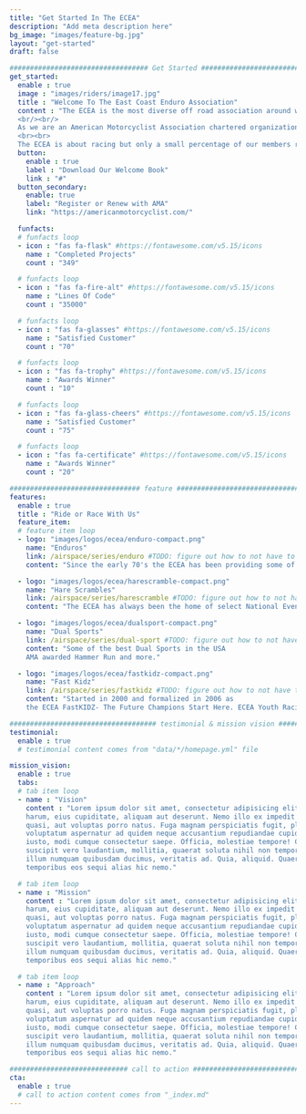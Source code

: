 ```yaml
---
title: "Get Started In The ECEA"
description: "Add meta description here"
bg_image: "images/feature-bg.jpg"
layout: "get-started"
draft: false

################################## Get Started #####################################
get_started:
  enable : true
  image : "images/riders/image17.jpg"
  title : "Welcome To The East Coast Enduro Association"
  content : "The ECEA is the most diverse off road association around with something for the family, youth rider, racer or enthusiast.
  <br/><br/>
  As we are an American Motorcyclist Association chartered organization, we urge you to join to the AMA. The AMA has many benefits to both the ECEA and to you. The AMA supports motorcycling and our organization and as a member, you will be provided with many benefits.
  <br><br>
  The ECEA is about racing but only a small percentage of our members race and many don’t even ride. Many of our ECEA members just volunteer to help and enjoy the life long friendships that are formed. Our youth racing is a complete family oriented program. Camping for the weekend is very popular with the kids racing on Saturday. Older kids(12+) and adults race on Sunday."
  button:
    enable : true
    label : "Download Our Welcome Book"
    link : "#"
  button_secondary:
    enable: true
    label: "Register or Renew with AMA"
    link: "https://americanmotorcyclist.com/"

  funfacts:
  # funfacts loop
  - icon : "fas fa-flask" #https://fontawesome.com/v5.15/icons
    name : "Completed Projects"
    count : "349"

  # funfacts loop
  - icon : "fas fa-fire-alt" #https://fontawesome.com/v5.15/icons
    name : "Lines Of Code"
    count : "35000"

  # funfacts loop
  - icon : "fas fa-glasses" #https://fontawesome.com/v5.15/icons
    name : "Satisfied Customer"
    count : "70"

  # funfacts loop
  - icon : "fas fa-trophy" #https://fontawesome.com/v5.15/icons
    name : "Awards Winner"
    count : "10"

  # funfacts loop
  - icon : "fas fa-glass-cheers" #https://fontawesome.com/v5.15/icons
    name : "Satisfied Customer"
    count : "75"

  # funfacts loop
  - icon : "fas fa-certificate" #https://fontawesome.com/v5.15/icons
    name : "Awards Winner"
    count : "20"

################################ feature #####################################
features:
  enable : true
  title : "Ride or Race With Us"
  feature_item:
  # feature item loop
  - logo: "images/logos/ecea/enduro-compact.png"
    name: "Enduros"
    link: /airspace/series/enduro #TODO: figure out how to not have to include pre-pend of "airspace"
    content: "Since the early 70's the ECEA has been providing some of the best Enduro events on the east coast. We offer old school time keepers and some restarts."

  - logo: "images/logos/ecea/harescramble-compact.png"
    name: "Hare Scrambles"
    link: /airspace/series/harescramble #TODO: figure out how to not have to include pre-pend of "airspace"
    content: "The ECEA has always been the home of select National Events back in the day and now provide some of the most diverse off road events in the country"

  - logo: "images/logos/ecea/dualsport-compact.png"
    name: "Dual Sports"
    link: /airspace/series/dual-sport #TODO: figure out how to not have to include pre-pend of "airspace"
    content: "Some of the best Dual Sports in the USA
    AMA awarded Hammer Run and more."

  - logo: "images/logos/ecea/fastkidz-compact.png"
    name: "Fast Kidz"
    link: /airspace/series/fastkidz #TODO: figure out how to not have to include pre-pend of "airspace"
    content: "Started in 2000 and formalized in 2006 as
    the ECEA FastKIDZ- The Future Champions Start Here. ECEA Youth Racing."

#################################### testimonial & mission vision #######################################
testimonial:
  enable : true
  # testimonial content comes from "data/*/homepage.yml" file

mission_vision:
  enable : true
  tabs:
  # tab item loop
  - name : "Vision"
    content : "Lorem ipsum dolor sit amet, consectetur adipisicing elit. Inventore nobis ducimus facere repellat
    harum, eius cupiditate, aliquam aut deserunt. Nemo illo ex impedit autem quod nobis architecto, velit
    quasi, aut voluptas porro natus. Fuga magnam perspiciatis fugit, placeat possimus officia non ducimus
    voluptatum aspernatur ad quidem neque accusantium repudiandae cupiditate nobis corporis, cum facere
    iusto, modi cumque consectetur saepe. Officia, molestiae tempore! Consequatur ipsa consequuntur saepe
    suscipit vero laudantium, mollitia, quaerat soluta nihil non tempore, quos dignissimos quasi ab officiis
    illum numquam quibusdam ducimus, veritatis ad. Quia, aliquid. Quaerat quos ducimus ipsam amet minus
    temporibus eos sequi alias hic nemo."

  # tab item loop
  - name : "Mission"
    content : "Lorem ipsum dolor sit amet, consectetur adipisicing elit. Inventore nobis ducimus facere repellat
    harum, eius cupiditate, aliquam aut deserunt. Nemo illo ex impedit autem quod nobis architecto, velit
    quasi, aut voluptas porro natus. Fuga magnam perspiciatis fugit, placeat possimus officia non ducimus
    voluptatum aspernatur ad quidem neque accusantium repudiandae cupiditate nobis corporis, cum facere
    iusto, modi cumque consectetur saepe. Officia, molestiae tempore! Consequatur ipsa consequuntur saepe
    suscipit vero laudantium, mollitia, quaerat soluta nihil non tempore, quos dignissimos quasi ab officiis
    illum numquam quibusdam ducimus, veritatis ad. Quia, aliquid. Quaerat quos ducimus ipsam amet minus
    temporibus eos sequi alias hic nemo."

  # tab item loop
  - name : "Approach"
    content : "Lorem ipsum dolor sit amet, consectetur adipisicing elit. Inventore nobis ducimus facere repellat
    harum, eius cupiditate, aliquam aut deserunt. Nemo illo ex impedit autem quod nobis architecto, velit
    quasi, aut voluptas porro natus. Fuga magnam perspiciatis fugit, placeat possimus officia non ducimus
    voluptatum aspernatur ad quidem neque accusantium repudiandae cupiditate nobis corporis, cum facere
    iusto, modi cumque consectetur saepe. Officia, molestiae tempore! Consequatur ipsa consequuntur saepe
    suscipit vero laudantium, mollitia, quaerat soluta nihil non tempore, quos dignissimos quasi ab officiis
    illum numquam quibusdam ducimus, veritatis ad. Quia, aliquid. Quaerat quos ducimus ipsam amet minus
    temporibus eos sequi alias hic nemo."

############################# call to action #################################
cta:
  enable : true
  # call to action content comes from "_index.md"
---
```

